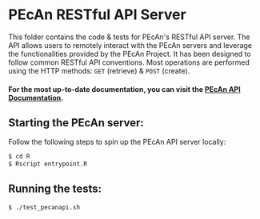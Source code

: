 # PEcAn RESTful API Server

This folder contains the code & tests for PEcAn's RESTful API server. The API allows users to remotely interact with the PEcAn servers and leverage the functionalities provided by the PEcAn Project. It has been designed to follow common RESTful API conventions. Most operations are performed using the HTTP methods: `GET` (retrieve) & `POST` (create).

#### For the most up-to-date documentation, you can visit the [PEcAn API Documentation](https://petstore.swagger.io/?url=https://raw.githubusercontent.com/tezansahu/pecan/api_1/apps/api/pecanapi-spec.yml).

## Starting the PEcAn server:

Follow the following steps to spin up the PEcAn API server locally:

```bash
$ cd R
$ Rscript entrypoint.R
```

## Running the tests:

```bash
$ ./test_pecanapi.sh
```
